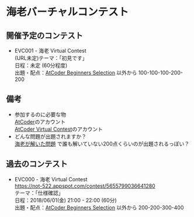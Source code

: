 # 海老バーチャルコンテスト

## 開催予定のコンテスト

- EVC001 - 海老 Virtual Contest  
(URL未定)テーマ：「初見です」  
日程：未定 (60分程度)  
出題・配点：[AtCoder Beginners Selection](https://beta.atcoder.jp/contests/abs) 以外から 100-100-100-200-200


## 備考

- 参加するのに必要な物  
[AtCoder](https://atcoder.jp/?lang=ja)のアカウント  
[AtCoder Virtual Contest](https://not-522.appspot.com/)のアカウント  
- どんな問題が出題されますか？  
[海老が解いた問題](https://kenkoooo.com/atcoder/?user=&rivals=ebicochineal%2Ceris_c%2Cchottodeta%2Cebimoegi&kind=category)
で誰も解いていない200点くらいのが出題されるっぽい？  


## 過去のコンテスト

- EVC000 - 海老 Virtual Contest  
https://not-522.appspot.com/contest/5655799036641280  
テーマ：「仕様確認」  
日程：2018/06/01(金) 21:00 - 22:00 (60分)  
出題・配点：[AtCoder Beginners Selection](https://beta.atcoder.jp/contests/abs) 以外から 200-200-300-400  
